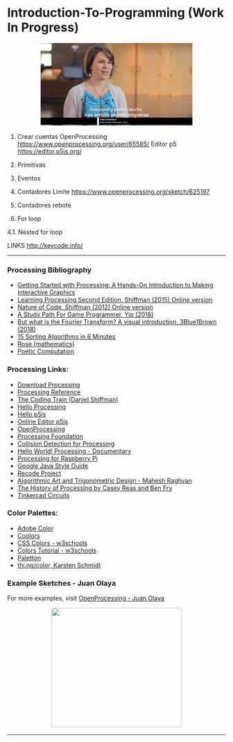 # Introduction-To-Programming (Work In Progress)

<p align="center">
  <a>
    <img src="Images/ProcessingDocumentary23min50seg.png" width=350 height=190>
  </a>
</p>

1. Crear cuentas 
OpenProcessing https://www.openprocessing.org/user/65585/
Editor p5 https://editor.p5js.org/

2. Primitivas

3. Eventos

4. Contadores Limite
https://www.openprocessing.org/sketch/625197

4. Contadores rebote

4. For loop

4.1. Nested for loop


LINKS
http://keycode.info/


***
### Processing Bibliography
- [Getting Started with Processing: A Hands-On Introduction to Making Interactive Graphics](https://www.amazon.com/Getting-Started-Processing-Hands-Introduction/dp/1457187086/ref=sr_1_1?s=books&ie=UTF8&qid=1517548151&sr=1-1&keywords=getting+started+with+processing)
- [Learning Processing Second Edition, Shiffman (2015) Online version](http://learningprocessing.com/examples/)
- [Nature of Code, Shiffman (2012) Online version](http://natureofcode.com/book/)
- [A Study Path For Game Programmer, Yip (2016)](https://github.com/miloyip/game-programmer)
- [But what is the Fourier Transform? A visual introduction, 3Blue1Brown (2018)](https://www.youtube.com/watch?v=spUNpyF58BY)
- [15 Sorting Algorithms in 6 Minutes](https://www.youtube.com/watch?v=kPRA0W1kECg)
- [Rose (mathematics)](https://en.wikipedia.org/wiki/Rose_(mathematics))
- [Poetic Computation](http://poeticcomputation.info/)

### Processing Links:
- [Download Processing](https://processing.org/download/)
- [Processing Reference](https://processing.org/reference/)
- [The Coding Train (Daniel Shiffman)](https://www.youtube.com/user/shiffman)
- [Hello Processing](http://hello.processing.org/)
- [Hello p5js](http://hello.p5js.org/)
- [Online Editor p5js](http://alpha.editor.p5js.org/)
- [OpenProcessing](https://www.openprocessing.org/)
- [Processing Foundation](https://processingfoundation.org/)
- [Collision Detection for Processing](http://www.jeffreythompson.org/collision-detection/)
- [Hello World! Processing - Documentary](https://vimeo.com/60731302)
- [Processing for Raspberry Pi](https://www.raspberrypi.org/blog/now-available-for-download-processing/)
- [Google Java Style Guide](https://google.github.io/styleguide/javaguide.html)
- [Recode Project](http://recodeproject.com/)
- [Algorithmic Art and Trigonometric Design - Mahesh Raghvan](http://maheshraghvan.com/sinexplosion.html)
- [The History of Processing by Casey Reas and Ben Fry](https://medium.com/@ProcessingOrg/a-modern-prometheus-59aed94abe85)
- [Tinkercad Circuits](https://www.tinkercad.com/circuits)

### Color Palettes:
- [Adobe Color](https://color.adobe.com/)
- [Coolors](https://coolors.co/)
- [CSS Colors - w3schools](https://www.w3schools.com/cssref/css_colors.asp)
- [Colors Tutorial - w3schools](https://www.w3schools.com/colors/default.asp)
- [Paletton](http://paletton.com/)
- [thi.ng/color, Karsten Schmidt](https://github.com/thi-ng/color)

### Example Sketches - Juan Olaya
For more examples, visit [OpenProcessing - Juan Olaya](https://www.openprocessing.org/user/65585/)

<p align="center">
  <a href="https://www.openprocessing.org/user/65585/" target="_blank">
    <img src="Images/openProcessingProfile.png" width=300 height=275>
  </a>
</p>

***
